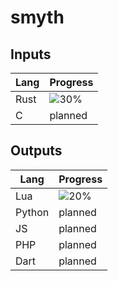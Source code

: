# smyth

## Inputs

| Lang   | Progress                            |
| ------ | ----------------------------------- |
| Rust   | ![30%](https://progress-bar.dev/30) |
| C      | planned                             |

## Outputs

| Lang   | Progress                            |
| ------ | ----------------------------------- |
| Lua    | ![20%](https://progress-bar.dev/20) |
| Python | planned                             |
| JS     | planned                             |
| PHP    | planned                             |
| Dart   | planned                             |